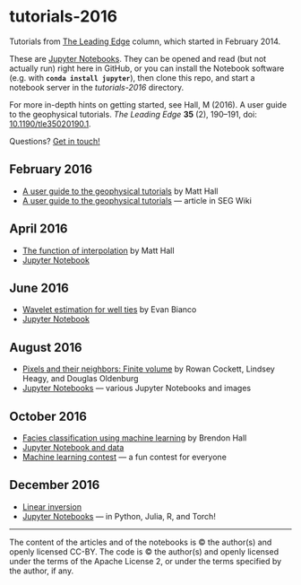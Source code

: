 # tutorials-2016

Tutorials from [The Leading Edge](http://library.seg.org/journal/leedff) column, which started in February 2014.

These are [Jupyter Notebooks](https://jupyter.org/). They can be opened and read (but not actually run) right here in GitHub, or you can install the Notebook software (e.g. with **`conda install jupyter`**), then clone this repo, and start a notebook server in the *tutorials-2016* directory.

For more in-depth hints on getting started, see Hall, M (2016). A user guide to the geophysical tutorials. _The Leading Edge_ **35** (2), 190–191, doi: [10.1190/tle35020190.1](http://library.seg.org/doi/abs/10.1190/tle35020190.1).

Questions? [Get in touch!](mailto:matt@agilegeoscience.com)

## February 2016
- [A user guide to the geophysical tutorials](http://library.seg.org/doi/abs/10.1190/tle35020190.1) by Matt Hall
- [A user guide to the geophysical tutorials](http://wiki.seg.org/wiki/A_user_guide_to_the_geophysical_tutorials) &mdash; article in SEG Wiki

## April 2016
- [The function of interpolation](http://library.seg.org/doi/abs/10.1190/tle35040367.1) by Matt Hall
- [Jupyter Notebook](https://github.com/seg/tutorials-2016/blob/master/1604_Function_of_interpolation/The_function_of_interpolation.ipynb)

## June 2016
- [Wavelet estimation for well ties](http://library.seg.org/doi/abs/10.1190/tle35060541.1) by Evan Bianco
- [Jupyter Notebook](https://github.com/seg/tutorials-2016/blob/master/1606_Wavelet_estimation/Wavelet_estimation_for_well_ties.ipynb)

## August 2016
- [Pixels and their neighbors: Finite volume](http://library.seg.org/doi/abs/10.1190/tle35080703.1) by Rowan Cockett, Lindsey Heagy, and Douglas Oldenburg
- [Jupyter Notebooks](https://github.com/seg/tutorials-2016/blob/master/1608_Finite_volume) &mdash; various Jupyter Notebooks and images

## October 2016
- [Facies classification using machine learning](http://library.seg.org/doi/abs/10.1190/tle35100906.1) by Brendon Hall
- [Jupyter Notebook and data](https://github.com/seg/tutorials-2016/blob/master/1610_Facies_classification)
- [Machine learning contest](https://github.com/seg/2016-ml-contest) &mdash; a fun contest for everyone

## December 2016
- [Linear inversion](http://library.seg.org/toc/leedff/35/12)
- [Jupyter Notebooks](https://github.com/seg/tutorials-2016/blob/master/1612_Linear_inversion) &mdash; in Python, Julia, R, and Torch!

<hr />

The content of the articles and of the notebooks is © the author(s) and openly licensed CC-BY. The code is © the author(s) and openly licensed under the terms of the Apache License 2, or under the terms specified by the author, if any.
